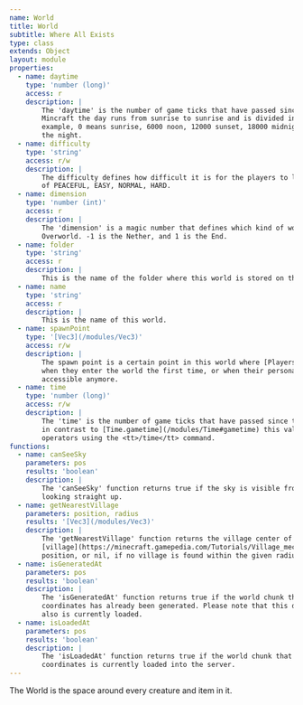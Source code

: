 ```yaml
---
name: World
title: World
subtitle: Where All Exists
type: class
extends: Object
layout: module
properties:
  - name: daytime
    type: 'number (long)'
    access: r
    description: |
        The 'daytime' is the number of game ticks that have passed since the last sunrise. In
        Mincraft the day runs from sunrise to sunrise and is divided into 24000 game ticks. For
        example, 0 means sunrise, 6000 noon, 12000 sunset, 18000 midnight, and 23999 is the end of
        the night.
  - name: difficulty
    type: 'string'
    access: r/w
    description: |
        The difficulty defines how difficult it is for the players to live in this world. This is one
        of PEACEFUL, EASY, NORMAL, HARD.
  - name: dimension
    type: 'number (int)'
    access: r
    description: |
        The 'dimension' is a magic number that defines which kind of world this is. 0 means the
        Overworld. -1 is the Nether, and 1 is the End.
  - name: folder
    type: 'string'
    access: r
    description: |
        This is the name of the folder where this world is stored on the file system.
  - name: name
    type: 'string'
    access: r
    description: |
        This is the name of this world.
  - name: spawnPoint
    type: '[Vec3](/modules/Vec3)'
    access: r/w
    description: |
        The spawn point is a certain point in this world where [Players](/module/Player) will spawn
        when they enter the world the first time, or when their personal spawn point is somehow not
        accessible anymore.
  - name: time
    type: 'number (long)'
    access: r/w
    description: |
        The 'time' is the number of game ticks that have passed since the world has been created. But
        in contrast to [Time.gametime](/modules/Time#gametime) this value can be modified by
        operators using the <tt>/time</tt> command.
functions:
  - name: canSeeSky
    parameters: pos
    results: 'boolean'
    description: |
        The 'canSeeSky' function returns true if the sky is visible from the given position when
        looking straight up.
  - name: getNearestVillage
    parameters: position, radius
    results: '[Vec3](/modules/Vec3)'
    description: |
        The 'getNearestVillage' function returns the village center of the nearest
        [village](https://minecraft.gamepedia.com/Tutorials/Village_mechanics) relative to the given
        position, or nil, if no village is found within the given radius.
  - name: isGeneratedAt
    parameters: pos
    results: 'boolean'
    description: |
        The 'isGeneratedAt' function returns true if the world chunk that contains the given world
        coordinates has already been generated. Please note that this doesn't imply that this chunk
        also is currently loaded.
  - name: isLoadedAt
    parameters: pos
    results: 'boolean'
    description: |
        The 'isLoadedAt' function returns true if the world chunk that contains the given world
        coordinates is currently loaded into the server.
---
```


The World is the space around every creature and item in it.

